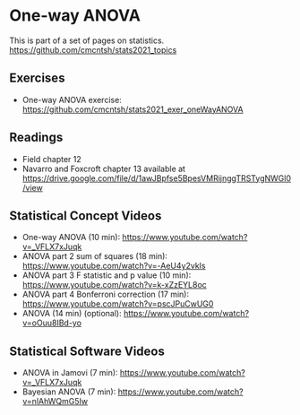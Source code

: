 # One-way ANOVA

This is part of a set of pages on statistics. https://github.com/cmcntsh/stats2021_topics

## Exercises

* One-way ANOVA exercise: https://github.com/cmcntsh/stats2021_exer_oneWayANOVA

## Readings

* Field chapter 12
* Navarro and Foxcroft chapter 13 available at https://drive.google.com/file/d/1awJBpfse5BpesVMRijnggTRSTygNWGl0/view

## Statistical Concept Videos

* One-way ANOVA (10 min): https://www.youtube.com/watch?v=_VFLX7xJuqk
* ANOVA part 2 sum of squares (18 min): https://www.youtube.com/watch?v=-AeU4y2vkIs
* ANOVA part 3 F statistic and p value (10 min): https://www.youtube.com/watch?v=k-xZzEYL8oc
* ANOVA part 4 Bonferroni correction (17 min): https://www.youtube.com/watch?v=pscJPuCwUG0
* ANOVA (14 min) (optional): https://www.youtube.com/watch?v=oOuu8IBd-yo

## Statistical Software Videos

* ANOVA in Jamovi (7 min): https://www.youtube.com/watch?v=_VFLX7xJuqk
* Bayesian ANOVA (7 min): https://www.youtube.com/watch?v=nlAhWQmG5Iw
